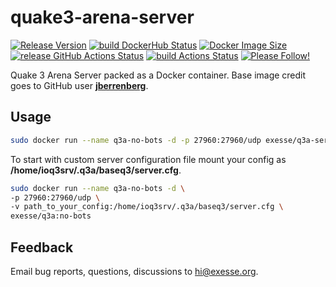 # quake3-arena-server
[![Release Version](https://img.shields.io/docker/v/exesse/q3a-server?color=green)](https://hub.docker.com/r/exesse/q3a-server/tags?page=1&ordering=last_updated)
[![build DockerHub Status](https://img.shields.io/docker/cloud/build/exesse/q3a-server)](https://hub.docker.com/r/exesse/q3a-server/builds)
[![Docker Image Size](https://img.shields.io/docker/image-size/exesse/q3a-server)](https://hub.docker.com/r/exesse/q3a-server)
[![release GitHub Actions Status](https://github.com/exesse/quake3-arena-server/workflows/release/badge.svg)](https://github.com/exesse/quake3-arena-server/actions)
[![build Actions Status](https://github.com/exesse/quake3-arena-server/workflows/build/badge.svg)](https://github.com/exesse/quake3-arena-server/actions)
[![Please Follow!](https://img.shields.io/github/followers/exesse?style=social)](https://github.com/login?return_to=%2Fexesse)

Quake 3 Arena Server packed as a Docker container.
Base image credit goes to GitHub user **[jberrenberg](https://github.com/jberrenberg)**.

## Usage

```bash
sudo docker run --name q3a-no-bots -d -p 27960:27960/udp exesse/q3a-server:no-bots
```

To start with custom server configuration file mount your config as **/home/ioq3srv/.q3a/baseq3/server.cfg**.

```bash
sudo docker run --name q3a-no-bots -d \
-p 27960:27960/udp \
-v path_to_your_config:/home/ioq3srv/.q3a/baseq3/server.cfg \
exesse/q3a:no-bots
```

## Feedback
Email bug reports, questions, discussions to [hi@exesse.org](mailto:hi@exesse.org).